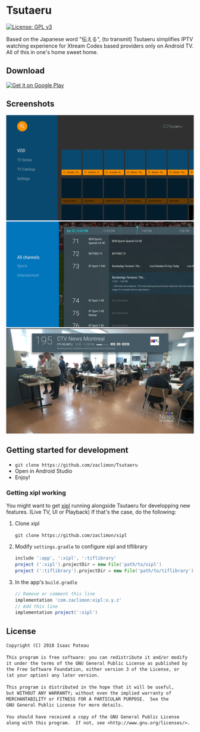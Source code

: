# Tsutaeru

[![License: GPL v3](https://img.shields.io/badge/License-GPL%20v3-blue.svg)](https://github.com/zaclimon/Tsutaeru/blob/master/LICENSE)

Based on the Japanese word "伝える", (to transmit) Tsutaeru simplifies IPTV watching experience for Xtream Codes based providers only on Android TV. All of this in one's home sweet home.

## Download

[<img alt="Get it on Google Play" height="80" src="https://play.google.com/intl/en_us/badges/images/generic/en_badge_web_generic.png">](https://play.google.com/store/apps/details?id=com.zaclimon.tsutaeru)

## Screenshots

![First screenshot](./art/screenshots/1.png)
![Second screenshot](./art/screenshots/2.png)
![Third screenshot](./art/screenshots/3.png)

## Getting started for development

- `git clone https://github.com/zaclimon/Tsutaeru`
- Open in Android Studio
- Enjoy!

### Getting xipl working

You might want to get [xipl](https://github.com/zaclimon/xipl) running alongside Tsutaeru for developping new features. (Live TV, UI or Playback) If that's the case, do the following:

1. Clone xipl

    `git clone https://github.com/zaclimon/xipl`
2. Modify `settings.gradle` to configure xipl and tiflibrary
    ```groovy
    include ':app', ':xipl', ':tiflibrary'
    project (':xipl').projectDir = new File('path/to/xipl')
    project (':tiflibrary').projectDir = new File('path/to/tiflibrary')
    ```
3. In the app's `build.gradle`
    ```groovy
    // Remove or comment this line
    implementation 'com.zaclimon:xipl:x.y.z'
    // Add this line
    implementation project(':xipl')
    ```

## License

    Copyright (C) 2018 Isaac Pateau

    This program is free software: you can redistribute it and/or modify
    it under the terms of the GNU General Public License as published by
    the Free Software Foundation, either version 3 of the License, or
    (at your option) any later version.

    This program is distributed in the hope that it will be useful,
    but WITHOUT ANY WARRANTY; without even the implied warranty of
    MERCHANTABILITY or FITNESS FOR A PARTICULAR PURPOSE.  See the
    GNU General Public License for more details.

    You should have received a copy of the GNU General Public License
    along with this program.  If not, see <http://www.gnu.org/licenses/>.